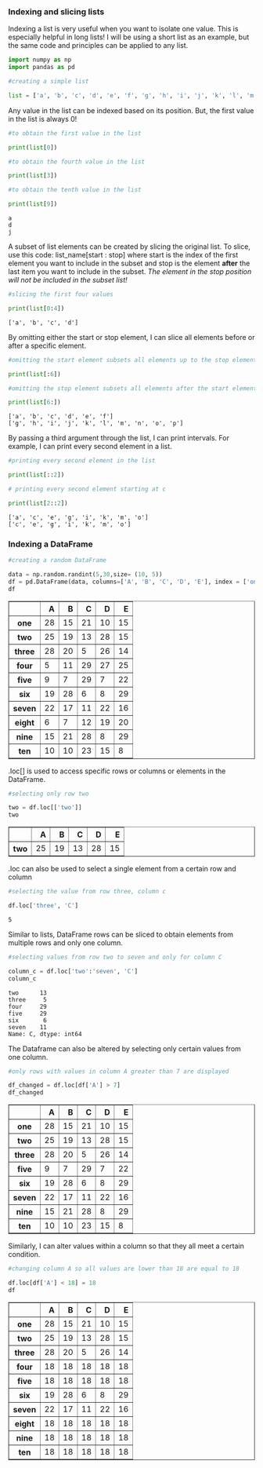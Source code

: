 ### Indexing and slicing lists


Indexing a list is very useful when you want to isolate one value. This is especially helpful in long lists! I will be using a short list as an example, but the same code and principles can be applied to any list.


```python
import numpy as np
import pandas as pd
```


```python
#creating a simple list

list = ['a', 'b', 'c', 'd', 'e', 'f', 'g', 'h', 'i', 'j', 'k', 'l', 'm', 'n', 'o', 'p']
```

Any value in the  list can be indexed based on its position. But, the first value in the list is always 0!



```python
#to obtain the first value in the list

print(list[0])

#to obtain the fourth value in the list

print(list[3])

#to obtain the tenth value in the list

print(list[9])
```

    a
    d
    j



A subset of list elements can be created by slicing the original list. To slice, use this code: list_name[start : stop] where start is the index of the first element you want to include in the subset and stop is the element **after** the last item you want to include in the subset. *The element in the stop position will not be included in the subset list!*


```python
#slicing the first four values 

print(list[0:4])
```

    ['a', 'b', 'c', 'd']


By omitting either the start or stop element, I can slice all elements before or after a specific element. 



```python
#omitting the start element subsets all elements up to the stop element specified

print(list[:6])

#omitting the stop element subsets all elements after the start element specified

print(list[6:])
```

    ['a', 'b', 'c', 'd', 'e', 'f']
    ['g', 'h', 'i', 'j', 'k', 'l', 'm', 'n', 'o', 'p']


By passing a third argument through the list, I can print intervals. For example, I can print every second element in a list.



```python
#printing every second element in the list

print(list[::2])

# printing every second element starting at c

print(list[2::2])
```

    ['a', 'c', 'e', 'g', 'i', 'k', 'm', 'o']
    ['c', 'e', 'g', 'i', 'k', 'm', 'o']


### Indexing a DataFrame 



```python
#creating a random DataFrame 

data = np.random.randint(5,30,size= (10, 5))
df = pd.DataFrame(data, columns=['A', 'B', 'C', 'D', 'E'], index = ['one', 'two', 'three', 'four', 'five', 'six', 'seven', 'eight', 'nine', 'ten'])
df
```




<div>
<style scoped>
    .dataframe tbody tr th:only-of-type {
        vertical-align: middle;
    }

    .dataframe tbody tr th {
        vertical-align: top;
    }

    .dataframe thead th {
        text-align: right;
    }
</style>
<table border="1" class="dataframe">
  <thead>
    <tr style="text-align: right;">
      <th></th>
      <th>A</th>
      <th>B</th>
      <th>C</th>
      <th>D</th>
      <th>E</th>
    </tr>
  </thead>
  <tbody>
    <tr>
      <th>one</th>
      <td>28</td>
      <td>15</td>
      <td>21</td>
      <td>10</td>
      <td>15</td>
    </tr>
    <tr>
      <th>two</th>
      <td>25</td>
      <td>19</td>
      <td>13</td>
      <td>28</td>
      <td>15</td>
    </tr>
    <tr>
      <th>three</th>
      <td>28</td>
      <td>20</td>
      <td>5</td>
      <td>26</td>
      <td>14</td>
    </tr>
    <tr>
      <th>four</th>
      <td>5</td>
      <td>11</td>
      <td>29</td>
      <td>27</td>
      <td>25</td>
    </tr>
    <tr>
      <th>five</th>
      <td>9</td>
      <td>7</td>
      <td>29</td>
      <td>7</td>
      <td>22</td>
    </tr>
    <tr>
      <th>six</th>
      <td>19</td>
      <td>28</td>
      <td>6</td>
      <td>8</td>
      <td>29</td>
    </tr>
    <tr>
      <th>seven</th>
      <td>22</td>
      <td>17</td>
      <td>11</td>
      <td>22</td>
      <td>16</td>
    </tr>
    <tr>
      <th>eight</th>
      <td>6</td>
      <td>7</td>
      <td>12</td>
      <td>19</td>
      <td>20</td>
    </tr>
    <tr>
      <th>nine</th>
      <td>15</td>
      <td>21</td>
      <td>28</td>
      <td>8</td>
      <td>29</td>
    </tr>
    <tr>
      <th>ten</th>
      <td>10</td>
      <td>10</td>
      <td>23</td>
      <td>15</td>
      <td>8</td>
    </tr>
  </tbody>
</table>
</div>



.loc[] is used to access specific rows or columns or elements in the DataFrame.


```python
#selecting only row two

two = df.loc[['two']]
two
```




<div>
<style scoped>
    .dataframe tbody tr th:only-of-type {
        vertical-align: middle;
    }

    .dataframe tbody tr th {
        vertical-align: top;
    }

    .dataframe thead th {
        text-align: right;
    }
</style>
<table border="1" class="dataframe">
  <thead>
    <tr style="text-align: right;">
      <th></th>
      <th>A</th>
      <th>B</th>
      <th>C</th>
      <th>D</th>
      <th>E</th>
    </tr>
  </thead>
  <tbody>
    <tr>
      <th>two</th>
      <td>25</td>
      <td>19</td>
      <td>13</td>
      <td>28</td>
      <td>15</td>
    </tr>
  </tbody>
</table>
</div>



.loc can also be used to select a single element from a certain row and column


```python
#selecting the value from row three, column c

df.loc['three', 'C']
```




    5



Similar to lists, DataFrame rows can be sliced to obtain elements from multiple rows and only one column.



```python
#selecting values from row two to seven and only for column C

column_c = df.loc['two':'seven', 'C']
column_c
```




    two      13
    three     5
    four     29
    five     29
    six       6
    seven    11
    Name: C, dtype: int64



The Dataframe can also be altered by selecting only certain values from one column.



```python
#only rows with values in column A greater than 7 are displayed

df_changed = df.loc[df['A'] > 7]
df_changed
```




<div>
<style scoped>
    .dataframe tbody tr th:only-of-type {
        vertical-align: middle;
    }

    .dataframe tbody tr th {
        vertical-align: top;
    }

    .dataframe thead th {
        text-align: right;
    }
</style>
<table border="1" class="dataframe">
  <thead>
    <tr style="text-align: right;">
      <th></th>
      <th>A</th>
      <th>B</th>
      <th>C</th>
      <th>D</th>
      <th>E</th>
    </tr>
  </thead>
  <tbody>
    <tr>
      <th>one</th>
      <td>28</td>
      <td>15</td>
      <td>21</td>
      <td>10</td>
      <td>15</td>
    </tr>
    <tr>
      <th>two</th>
      <td>25</td>
      <td>19</td>
      <td>13</td>
      <td>28</td>
      <td>15</td>
    </tr>
    <tr>
      <th>three</th>
      <td>28</td>
      <td>20</td>
      <td>5</td>
      <td>26</td>
      <td>14</td>
    </tr>
    <tr>
      <th>five</th>
      <td>9</td>
      <td>7</td>
      <td>29</td>
      <td>7</td>
      <td>22</td>
    </tr>
    <tr>
      <th>six</th>
      <td>19</td>
      <td>28</td>
      <td>6</td>
      <td>8</td>
      <td>29</td>
    </tr>
    <tr>
      <th>seven</th>
      <td>22</td>
      <td>17</td>
      <td>11</td>
      <td>22</td>
      <td>16</td>
    </tr>
    <tr>
      <th>nine</th>
      <td>15</td>
      <td>21</td>
      <td>28</td>
      <td>8</td>
      <td>29</td>
    </tr>
    <tr>
      <th>ten</th>
      <td>10</td>
      <td>10</td>
      <td>23</td>
      <td>15</td>
      <td>8</td>
    </tr>
  </tbody>
</table>
</div>



Similarly, I can alter values within a column so that they all meet a certain condition.



```python
#changing column A so all values are lower than 18 are equal to 18

df.loc[df['A'] < 18] = 18
df
```




<div>
<style scoped>
    .dataframe tbody tr th:only-of-type {
        vertical-align: middle;
    }

    .dataframe tbody tr th {
        vertical-align: top;
    }

    .dataframe thead th {
        text-align: right;
    }
</style>
<table border="1" class="dataframe">
  <thead>
    <tr style="text-align: right;">
      <th></th>
      <th>A</th>
      <th>B</th>
      <th>C</th>
      <th>D</th>
      <th>E</th>
    </tr>
  </thead>
  <tbody>
    <tr>
      <th>one</th>
      <td>28</td>
      <td>15</td>
      <td>21</td>
      <td>10</td>
      <td>15</td>
    </tr>
    <tr>
      <th>two</th>
      <td>25</td>
      <td>19</td>
      <td>13</td>
      <td>28</td>
      <td>15</td>
    </tr>
    <tr>
      <th>three</th>
      <td>28</td>
      <td>20</td>
      <td>5</td>
      <td>26</td>
      <td>14</td>
    </tr>
    <tr>
      <th>four</th>
      <td>18</td>
      <td>18</td>
      <td>18</td>
      <td>18</td>
      <td>18</td>
    </tr>
    <tr>
      <th>five</th>
      <td>18</td>
      <td>18</td>
      <td>18</td>
      <td>18</td>
      <td>18</td>
    </tr>
    <tr>
      <th>six</th>
      <td>19</td>
      <td>28</td>
      <td>6</td>
      <td>8</td>
      <td>29</td>
    </tr>
    <tr>
      <th>seven</th>
      <td>22</td>
      <td>17</td>
      <td>11</td>
      <td>22</td>
      <td>16</td>
    </tr>
    <tr>
      <th>eight</th>
      <td>18</td>
      <td>18</td>
      <td>18</td>
      <td>18</td>
      <td>18</td>
    </tr>
    <tr>
      <th>nine</th>
      <td>18</td>
      <td>18</td>
      <td>18</td>
      <td>18</td>
      <td>18</td>
    </tr>
    <tr>
      <th>ten</th>
      <td>18</td>
      <td>18</td>
      <td>18</td>
      <td>18</td>
      <td>18</td>
    </tr>
  </tbody>
</table>
</div>


